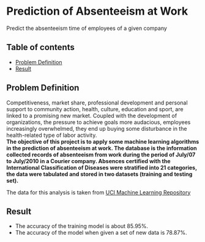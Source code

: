 # Prediction of Absenteeism at Work
Predict the absenteeism time of employees of a given company

## Table of contents
* [Problem Definition](#problem-definition)
* [Result](#result)

## Problem Definition
Competitiveness, market share, professional development and personal support to community action, health, culture, education and sport, are linked to a promising new market. Coupled with the development of organizations, the pressure to achieve goals more audacious, employees increasingly overwhelmed, they end up buying some disturbance in the health-related type of labor activity. <br>
**The objective of this project is to apply some machine learning algorithms in the prediction of absenteeism at work. The database is the information collected records of absenteeism from work during the period of July/07 to July/2010 in a Courier company. Absences certified with the International Classification of Diseases were stratified into 21 categories, the data were tabulated and stored in two datasets (training and testing set).**

The data for this analysis is taken from [UCI Machine Learning Repository](http://archive.ics.uci.edu/ml/datasets/Absenteeism+at+work#)

## Result
* The accuracy of the training model is about 85.95%.
* The accuracy of the model when given a set of new data is 78.87%.
